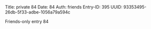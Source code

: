 Title: private 84
Date: 84
Auth: friends
Entry-ID: 395
UUID: 93353495-26db-5f33-adbe-1056a79a594c

Friends-only entry 84
